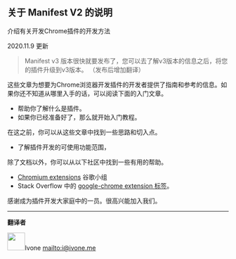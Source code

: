 ## 关于 Manifest V2 的说明

介绍有关开发Chrome插件的开发方法

2020.11.9 更新

> Manifest v3 版本很快就要发布了，您可以去了解v3版本的信息之后，将您的插件升级到v3版本。 （发布后增加翻译）

这些文章为想要为Chrome浏览器开发插件的开发者提供了指南和参考的信息。如果你还不知道从哪里入手的话，可以阅读下面的入门文章。

- 帮助你了解什么是插件。
- 如果你已经准备好了，那么就开始入门教程。

在这之前，你可以从这些文章中找到一些思路和切入点。

- 了解插件开发的可使用功能范围，

除了文档以外，你可以从以下社区中找到一些有用的帮助。

- [Chromium extensions](https://groups.google.com/a/chromium.org/g/chromium-extensions) 谷歌小组
- Stack Overflow 中的 [google-chrome extension 标签](https://stackoverflow.com/tags/google-chrome-extension/info)。

感谢成为插件开发大家庭中的一员。很高兴能加入我们。

---

**翻译者**

<img src="https://avatars.githubusercontent.com/u/44830618?s=460&u=0239ed57db6c6a84d084ceb63d397c3cb39db0de&v=4" width="40px">Ivone [mailto:i@ivone.me](i@ivone.me)

